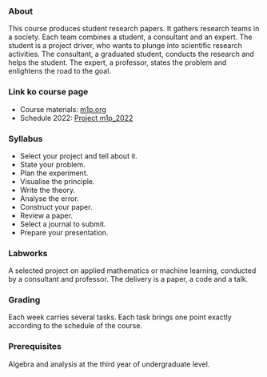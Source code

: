 ### About

This course produces student research papers. It gathers research teams in a society. Each team combines a student, a consultant and an expert. The student is a project driver, who wants to plunge into scientific research activities. The consultant, a graduated student, conducts the research and helps the student. The expert, a professor, states the problem and enlightens the road to the goal.

### Link ko course page

- Course materials: [m1p.org](https://m1p.org/)
- Schedule 2022: [Project m1p_2022](https://github.com/Intelligent-Systems-Phystech/m1p_2022)

### Syllabus

- Select your project and tell about it.
- State your problem.
- Plan the experiment.
- Visualise the principle.
- Write the theory.
- Analyse the error.
- Construct your paper.
- Review a paper.
- Select a journal to submit.
- Prepare your presentation.

### Labworks

A selected project on applied mathematics or machine learning, conducted by a consultant and professor. The delivery is a paper, a code and a talk.

### Grading

Each week carries several tasks. Each task brings one point exactly according to the schedule of the course.

### Prerequisites

Algebra and analysis at the third year of undergraduate level.
